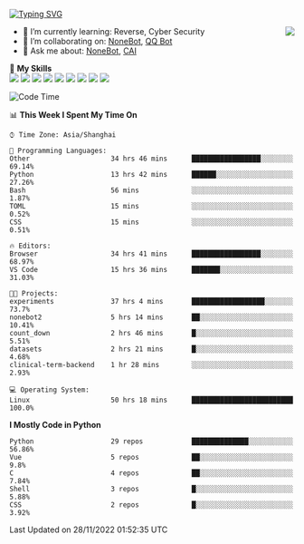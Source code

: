 [![Typing SVG](https://readme-typing-svg.herokuapp.com?size=25&duration=2500&color=8C43EA&vCenter=true&width=200&height=40&lines=Hi+there+%F0%9F%91%8B%F0%9F%8F%BB;I'm+yanyongyu)](https://git.io/typing-svg)

<a href="#">
  <img align="right" src="https://github-readme-stats.vercel.app/api?username=yanyongyu&count_private=true&show_icons=true&bg_color=15,f2f7fd,E0EAFC" />
</a>

- 🌱 I’m currently learning: Reverse, Cyber Security
- 👯 I’m collaborating on: [NoneBot](https://github.com/nonebot), [QQ Bot](https://github.com/Mrs4s/go-cqhttp)
- 💬 Ask me about: [NoneBot](https://github.com/nonebot), [CAI](https://github.com/cscs181/CAI)

🌟 **My Skills**  
![](https://img.shields.io/badge/-Python-3e74a2?style=flat-square&logo=Python&logoColor=fff)
![](https://img.shields.io/badge/-Node.js-339933?style=flat-square&logo=Node.js&logoColor=fff)
![](https://img.shields.io/badge/-Vue-4fc08d?style=flat-square&logo=Vue.js&logoColor=fff)
![](https://img.shields.io/badge/-React-2d98ce?style=flat-square&logo=React&logoColor=fff)
![](https://img.shields.io/badge/-Docker-2496ED?style=flat-square&logo=Docker&logoColor=fff)
![](https://img.shields.io/badge/-Linux-000000?style=flat-square&logo=Linux&logoColor=fff)
![](https://img.shields.io/badge/-MySQL-4479A1?style=flat-square&logo=MySQL&logoColor=fff)
![](https://img.shields.io/badge/-Redis-DC382D?style=flat-square&logo=Redis&logoColor=fff)
![](https://img.shields.io/badge/-MongoDB-47A248?style=flat-square&logo=MongoDB&logoColor=fff)

<!--START_SECTION:waka-->
![Code Time](http://img.shields.io/badge/Code%20Time-3%2C282%20hrs%208%20mins-blue)

📊 **This Week I Spent My Time On** 

```text
⌚︎ Time Zone: Asia/Shanghai

💬 Programming Languages: 
Other                    34 hrs 46 mins      █████████████████░░░░░░░░   69.14% 
Python                   13 hrs 42 mins      ██████░░░░░░░░░░░░░░░░░░░   27.26% 
Bash                     56 mins             ░░░░░░░░░░░░░░░░░░░░░░░░░   1.87% 
TOML                     15 mins             ░░░░░░░░░░░░░░░░░░░░░░░░░   0.52% 
CSS                      15 mins             ░░░░░░░░░░░░░░░░░░░░░░░░░   0.51%

🔥 Editors: 
Browser                  34 hrs 41 mins      █████████████████░░░░░░░░   68.97% 
VS Code                  15 hrs 36 mins      ███████░░░░░░░░░░░░░░░░░░   31.03%

🐱‍💻 Projects: 
experiments              37 hrs 4 mins       ██████████████████░░░░░░░   73.7% 
nonebot2                 5 hrs 14 mins       ██░░░░░░░░░░░░░░░░░░░░░░░   10.41% 
count_down               2 hrs 46 mins       █░░░░░░░░░░░░░░░░░░░░░░░░   5.51% 
datasets                 2 hrs 21 mins       █░░░░░░░░░░░░░░░░░░░░░░░░   4.68% 
clinical-term-backend    1 hr 28 mins        ░░░░░░░░░░░░░░░░░░░░░░░░░   2.93%

💻 Operating System: 
Linux                    50 hrs 18 mins      █████████████████████████   100.0%

```

**I Mostly Code in Python** 

```text
Python                   29 repos            ██████████████░░░░░░░░░░░   56.86% 
Vue                      5 repos             ██░░░░░░░░░░░░░░░░░░░░░░░   9.8% 
C                        4 repos             ██░░░░░░░░░░░░░░░░░░░░░░░   7.84% 
Shell                    3 repos             █░░░░░░░░░░░░░░░░░░░░░░░░   5.88% 
CSS                      2 repos             █░░░░░░░░░░░░░░░░░░░░░░░░   3.92%

```



 Last Updated on 28/11/2022 01:52:35 UTC
<!--END_SECTION:waka-->
